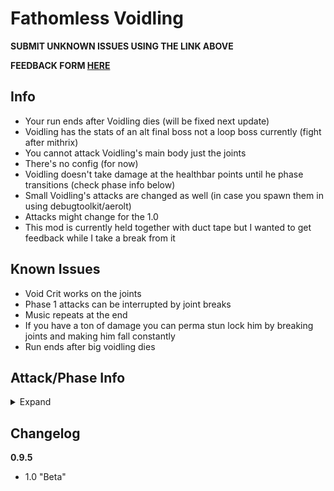 # Fathomless Voidling

**SUBMIT UNKNOWN ISSUES USING THE LINK ABOVE**

**FEEDBACK FORM [HERE](https://forms.gle/Hr8LDYBE7HZ8aF6w9)**

## Info

- Your run ends after Voidling dies (will be fixed next update)
- Voidling has the stats of an alt final boss not a loop boss currently (fight after mithrix)
- You cannot attack Voidling's main body just the joints
- There's no config (for now)
- Voidling doesn't take damage at the healthbar points until he phase transitions (check phase info below)
- Small Voidling's attacks are changed as well (in case you spawn them in using debugtoolkit/aerolt)
- Attacks might change for the 1.0
- This mod is currently held together with duct tape but I wanted to get feedback while I take a break from it

## Known Issues

- Void Crit works on the joints
- Phase 1 attacks can be interrupted by joint breaks
- Music repeats at the end
- If you have a ton of damage you can perma stun lock him by breaking joints and making him fall constantly
- Run ends after big voidling dies

## Attack/Phase Info

<details>
  <summary>Expand</summary>

### Phase 1

- Primary: Void Missiles - Increased size, now have an explosive radius, less tracking, oscillating
- Secondary: Portal Beams - Summons portals that fire predictive lasers at the closest enemy to the portal
- Utility: Void Laser - Fires a large laser and spins around the arena
- Special: Singularity - Creates a black hole under itself, instantly killing anything that enters

### Phase 2

- Primary: Void Missiles - Same
- Secondary: Portal Beams - More lasers
- Utility: Laser Blast - Aims and fires a large laser
- Special: Wandering Singularity - Creates a small black hole that slowly follows enemies until it collapses, killing anything it touches

### Phase 3

- Primary: Void Missiles - Same
- Secondary: Portal Beams - More lasers
- Utility: Portal Blast - Creates a portal near a random enemy, firing a large laser through the portal
- Special: Wandering Singularity - Creates a small black hole that slowly follows enemies until it collapses, killing anything it touches

### In-Between Phases

- Ward Wipe: Charges up to kill everything in the vicinity, take cover in a safe ward.

### Phase 4

- Certain Death: Charges up to kill everything in the vicinity, kill it first.

</details>

## Changelog

**0.9.5**

- 1.0 "Beta"

